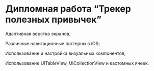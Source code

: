 # Дипломная работа “Трекер полезных привычек”

Адаптивная верстка экранов;

Различные навигационные паттерны в iOS;

Использование и настройка визуальных компонентов;

Использование UITableView, UICollectionView и кастомных ячеек.
